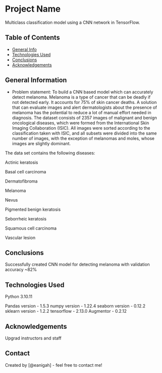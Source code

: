 # Project Name
Multiclass classification model using a CNN network in TensorFlow. 

## Table of Contents
* [General Info](#general-information)
* [Technologies Used](#technologies-used)
* [Conclusions](#conclusions)
* [Acknowledgements](#acknowledgements)


## General Information
- Problem statement: To build a CNN based model which can accurately detect melanoma. Melanoma is a type of cancer that can be deadly if not detected early. It accounts for 75% of skin cancer deaths. A solution that can evaluate images and alert dermatologists about the presence of melanoma has the potential to reduce a lot of manual effort needed in diagnosis.
The dataset consists of 2357 images of malignant and benign oncological diseases, which were formed from the International Skin Imaging Collaboration (ISIC). All images were sorted according to the classification taken with ISIC, and all subsets were divided into the same number of images, with the exception of melanomas and moles, whose images are slightly dominant.


The data set contains the following diseases:

Actinic keratosis

Basal cell carcinoma

Dermatofibroma

Melanoma

Nevus

Pigmented benign keratosis

Seborrheic keratosis

Squamous cell carcinoma

Vascular lesion


## Conclusions
Successfully created CNN model for detecting melanoma with validation accuracy ~82%


## Technologies Used
Python 3.10.11

Pandas version - 1.5.3
numpy version - 1.22.4
seaborn version - 0.12.2 
sklearn version - 1.2.2
tensorflow - 2.13.0
Augmentor - 0.2.12


## Acknowledgements
Upgrad instructors and staff


## Contact
Created by [@eanigah] - feel free to contact me!

